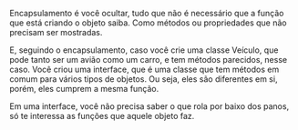 Encapsulamento é você ocultar, tudo que não é necessário que a função que está criando o objeto saiba. Como métodos ou propriedades que não precisam ser mostradas.

E, seguindo o encapsulamento, caso você crie uma classe Veículo, que pode tanto ser um avião como um carro, e tem métodos parecidos, nesse caso. Você criou uma interface, que é uma classe que tem métodos em comum para vários tipos de objetos. Ou seja, eles são diferentes em si, porém, eles cumprem a mesma função. 

Em uma interface, você não precisa saber o que rola por baixo dos panos, só te interessa as funções que aquele objeto faz.